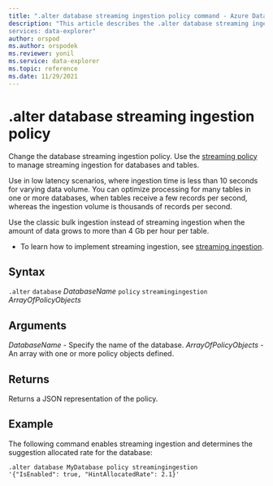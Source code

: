 ```yaml
---
title: ".alter database streaming ingestion policy command - Azure Data Explorer"
description: "This article describes the .alter database streaming ingestion policy command in Azure Data Explorer.
services: data-explorer"
author: orspod
ms.author: orspodek
ms.reviewer: yonil
ms.service: data-explorer
ms.topic: reference
ms.date: 11/29/2021
---
```

# .alter database streaming ingestion policy

Change the database streaming ingestion policy. Use the [streaming policy](../management/streamingingestionpolicy.md) to manage streaming ingestion for databases and tables.  

Use in low latency scenarios, where ingestion time is less than 10 seconds for varying data volume. You can optimize processing for many tables in one or more databases, when tables receive a few records per second, whereas the ingestion volume is thousands of records per second.

Use the classic bulk ingestion instead of streaming ingestion when the amount of data grows to more than 4 Gb per hour per table.

* To learn how to implement streaming ingestion, see [streaming ingestion](../../ingest-data-streaming.md).

## Syntax

`.alter` `database` *DatabaseName* `policy` `streamingingestion` *ArrayOfPolicyObjects*

## Arguments

*DatabaseName* - Specify the name of the database.
*ArrayOfPolicyObjects* - An array with one or more policy objects defined.

## Returns

Returns a JSON representation of the policy.

## Example

The following command enables streaming ingestion and determines the suggestion allocated rate for the database:

```kusto
.alter database MyDatabase policy streamingingestion 
'{"IsEnabled": true, "HintAllocatedRate": 2.1}'
```